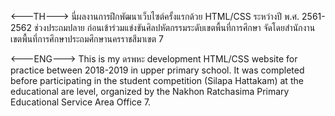 <---TH--->
นี่ผลงานการฝึกพัฒนาเว็บไซต์ครั้งแรกด้วย HTML/CSS ระหว่างปี พ.ศ. 2561-2562 ช่วงประถมปลาย ก่อนเข้าร่วมแข่งขันศิลปหัตกรรมระดับเขตพื้นที่การศึกษา จัดโดยสำนักงานเขตพื้นที่การศึกษาประถมศึกษานครราชสีมาเขต 7 

<---ENG--->
This is my ดรพหะ development HTML/CSS website for practice between 2018-2019 in upper primary school. 
It was completed before participating in the student competition (Silapa Hattakam)
at the educational are level, organized by the Nakhon Ratchasima Primary Educational Service Area Office 7.

